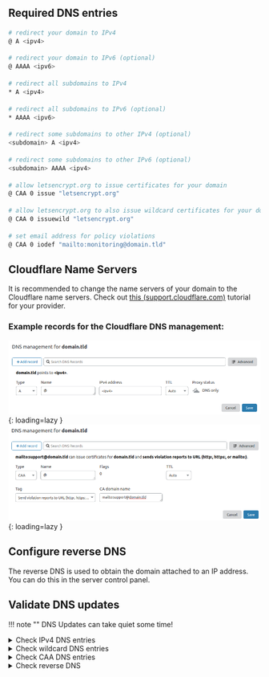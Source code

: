 ## Required DNS entries

```bash
# redirect your domain to IPv4
@ A <ipv4>

# redirect your domain to IPv6 (optional)
@ AAAA <ipv6>

# redirect all subdomains to IPv4
* A <ipv4>

# redirect all subdomains to IPv6 (optional)
* AAAA <ipv6>

# redirect some subdomains to other IPv4 (optional)
<subdomain> A <ipv4>

# redirect some subdomains to other IPv6 (optional)
<subdomain> AAAA <ipv4>

# allow letsencrypt.org to issue certificates for your domain
@ CAA 0 issue "letsencrypt.org"

# allow letsencrypt.org to also issue wildcard certificates for your domain
@ CAA 0 issuewild "letsencrypt.org"

# set email address for policy violations
@ CAA 0 iodef "mailto:monitoring@domain.tld"
```

## Cloudflare Name Servers

It is recommended to change the name servers of your domain to the Cloudflare name servers.
Check out [this (support.cloudflare.com)](https://support.cloudflare.com/hc/en-us/articles/205195708-Changing-your-domain-nameservers-to-Cloudflare) tutorial for your provider.

### Example records for the Cloudflare DNS management:

![DNS-A](../img/dns/dns-a.jpg){: loading=lazy }
![DNS-CAA](../img/dns/dns-caa.jpg){: loading=lazy }

## Configure reverse DNS

The reverse DNS is used to obtain the domain attached to an IP address.
You can do this in the server control panel.

## Validate DNS updates

!!! note ""
    DNS Updates can take quiet some time!

<details>
  <summary>Check IPv4 DNS entries</summary>

```
$ dig A <domain> @1.1.1.1

; <<>> DiG 9.16.1-Ubuntu <<>> A domain.tld @1.1.1.1
;; global options: +cmd
;; Got answer:
;; ->>HEADER<<- opcode: QUERY, status: NOERROR, id: 55520
;; flags: qr rd ra ad; QUERY: 1, ANSWER: 1, AUTHORITY: 0, ADDITIONAL: 1

;; OPT PSEUDOSECTION:
; EDNS: version: 0, flags:; udp: 1232
;; QUESTION SECTION:
;domain.tld.                     IN      A

;; ANSWER SECTION:
domain.tld.              300     IN      A       <ipv4 of your server>

;; Query time: 60 msec
;; SERVER: 1.1.1.1#53(1.1.1.1)
;; WHEN: Thu Nov 05 21:43:35 CET 2020
;; MSG SIZE  rcvd: 54
```

</details>

<details>
  <summary>Check wildcard DNS entries</summary>

```
$ dig A nonexisting.<domain> @1.1.1.1

; <<>> DiG 9.16.1-Ubuntu <<>> A nonexisting.domain.tld @1.1.1.1
;; global options: +cmd
;; Got answer:
;; ->>HEADER<<- opcode: QUERY, status: NOERROR, id: 49020
;; flags: qr rd ra ad; QUERY: 1, ANSWER: 1, AUTHORITY: 0, ADDITIONAL: 1

;; OPT PSEUDOSECTION:
; EDNS: version: 0, flags:; udp: 1232
;; QUESTION SECTION:
;nonexisting.domain.tld.          IN      A

;; ANSWER SECTION:
nonexisting.domain.tld.   295     IN      A       <ipv4 of your server>

;; Query time: 30 msec
;; SERVER: 1.1.1.1#53(1.1.1.1)
;; WHEN: Thu Nov 05 21:48:11 CET 2020
;; MSG SIZE  rcvd: 65
```

</details>

<details>
  <summary>Check CAA DNS entries</summary>

```
$ dig CAA <domain> @1.1.1.1

; <<>> DiG 9.16.1-Ubuntu <<>> CAA domain.tld @1.1.1.1
;; global options: +cmd
;; Got answer:
;; ->>HEADER<<- opcode: QUERY, status: NOERROR, id: 22461
;; flags: qr rd ra ad; QUERY: 1, ANSWER: 7, AUTHORITY: 0, ADDITIONAL: 1

;; OPT PSEUDOSECTION:
; EDNS: version: 0, flags:; udp: 1232
;; QUESTION SECTION:
;domain.tld.                     IN      CAA

;; ANSWER SECTION:
domain.tld.              300     IN      CAA     0 iodef "mailto:monitoring@domain.tld"
domain.tld.              300     IN      CAA     0 issue "letsencrypt.org"
domain.tld.              300     IN      CAA     0 issuewild "letsencrypt.org"

;; Query time: 30 msec
;; SERVER: 1.1.1.1#53(1.1.1.1)
;; WHEN: Thu Nov 05 21:45:38 CET 2020
;; MSG SIZE  rcvd: 283
```

</details>

<details>
  <summary>Check reverse DNS</summary>

```bash
$ nslookup <ip>
reversed-ip.in-addr.arpa       name = domain.tld.

Authoritative answers can be found from:
```

</details>
